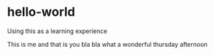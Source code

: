 # hello-world
Using this as a learning experience

This is me and that is you
bla bla
what a wonderful thursday afternoon
